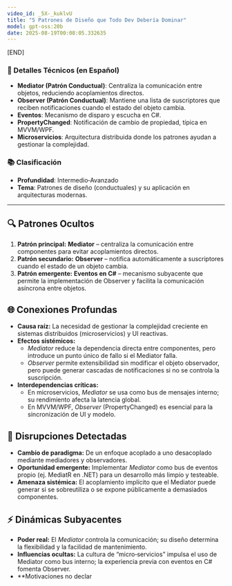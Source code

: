 ```yaml
---
video_id: _5X-_kuklvU
title: "5 Patrones de Diseño que Todo Dev Debería Dominar"
model: gpt-oss:20b
date: 2025-08-19T00:08:05.332635
---
```


[END]

### 📌 Detalles Técnicos (en Español)

- **Mediator (Patrón Conductual)**: Centraliza la comunicación entre objetos, reduciendo acoplamientos directos.  
- **Observer (Patrón Conductual)**: Mantiene una lista de suscriptores que reciben notificaciones cuando el estado del objeto cambia.  
- **Eventos**: Mecanismo de disparo y escucha en C#.  
- **PropertyChanged**: Notificación de cambio de propiedad, típica en MVVM/WPF.  
- **Microservicios**: Arquitectura distribuida donde los patrones ayudan a gestionar la complejidad.  

### 📚 Clasificación

- **Profundidad**: Intermedio‑Avanzado  
- **Tema**: Patrones de diseño (conductuales) y su aplicación en arquitecturas modernas.  

---

## 🔍 Patrones Ocultos
1. **Patrón principal:** **Mediator** – centraliza la comunicación entre componentes para evitar acoplamientos directos.  
2. **Patrón secundario:** **Observer** – notifica automáticamente a suscriptores cuando el estado de un objeto cambia.  
3. **Patrón emergente:** **Eventos en C#** – mecanismo subyacente que permite la implementación de Observer y facilita la comunicación asíncrona entre objetos.

## 🌐 Conexiones Profundas
- **Causa raíz:** La necesidad de gestionar la complejidad creciente en sistemas distribuidos (microservicios) y UI reactivas.  
- **Efectos sistémicos:**  
  - *Mediator* reduce la dependencia directa entre componentes, pero introduce un punto único de fallo si el Mediator falla.  
  - *Observer* permite extensibilidad sin modificar el objeto observador, pero puede generar cascadas de notificaciones si no se controla la suscripción.  
- **Interdependencias críticas:**  
  - En microservicios, *Mediator* se usa como bus de mensajes interno; su rendimiento afecta la latencia global.  
  - En MVVM/WPF, *Observer* (PropertyChanged) es esencial para la sincronización de UI y modelo.

## 🚀 Disrupciones Detectadas
- **Cambio de paradigma:** De un enfoque acoplado a uno desacoplado mediante mediadores y observadores.  
- **Oportunidad emergente:** Implementar *Mediator* como bus de eventos propio (ej. MediatR en .NET) para un desarrollo más limpio y testeable.  
- **Amenaza sistémica:** El acoplamiento implícito que el Mediator puede generar si se sobreutiliza o se expone públicamente a demasiados componentes.

## ⚡ Dinámicas Subyacentes
- **Poder real:** El *Mediator* controla la comunicación; su diseño determina la flexibilidad y la facilidad de mantenimiento.  
- **Influencias ocultas:** La cultura de “micro‑servicios” impulsa el uso de Mediator como bus interno; la experiencia previa con eventos en C# fomenta Observer.  
- **Motivaciones no declar
